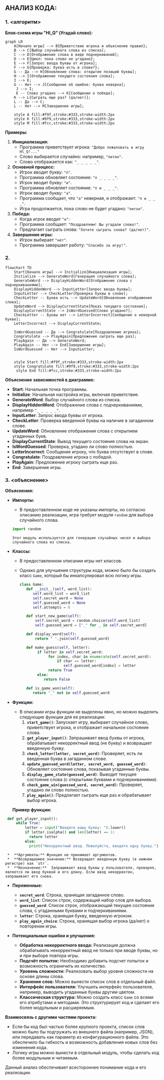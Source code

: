 ## АНАЛИЗ КОДА:

### 1. <алгоритм>

**Блок-схема игры "Hl_Q" (Угадай слово):**

```mermaid
graph LR
    A[Начало игры] --> B{Приветствие игрока и объяснение правил};
    B --> C[Выбор случайного слова из списка];
    C --> D[Отображение слова в виде подчеркиваний];
    D --> E{Цикл: пока слово не угадано};
    E --> F[Запрос ввода буквы от игрока];
    F --> G{Проверка: буква есть в слове?};
    G -- Да --> H[Обновление слова: открытие позиций буквы];
    H --> I[Отображение текущего состояния слова];
    I --> E;
    G -- Нет --> J[Сообщение об ошибке: буква неверна];
     J --> I;
     E -- Слово угадано --> K[Сообщение о победе];
    K --> L{Сыграть еще раз? (да/нет)};
    L -- Да --> C;
    L -- Нет --> M[Завершение игры];

    style A fill:#f9f,stroke:#333,stroke-width:2px
    style K fill:#9f9,stroke:#333,stroke-width:2px
    style M fill:#fcc,stroke:#333,stroke-width:2px
```

**Примеры:**

1.  **Инициализация:**
    *   Программа приветствует игрока: `"Добро пожаловать в игру Hl_Q!..."`
    *   Слово выбирается случайно: например, `"питон"`.
    *   Слово отображается как: `"_ _ _ _ _"`.
2.  **Основной процесс:**
    *   Игрок вводит букву: `"п"`.
    *   Программа обновляет состояние: `"п _ _ _ _"`.
    *   Игрок вводит букву: `"и"`.
    *   Программа обновляет состояние: `"п и _ _ _"`.
    *   Игрок вводит букву: `"а"`.
    *   Программа сообщает, что `"а"` неверная, и отображает: `"п и _ _ _"`.
    *   Игра продолжается, пока слово не будет угадано: `"питон"`.
3.  **Победа:**
    *   Когда игрок вводит `"н"`:
    *   Программа сообщает: `"Поздравляем! Вы угадали слово!"`.
    *   Предлагает сыграть снова: `"Хотите сыграть снова? (да/нет)"`.
4.  **Завершение игры:**
    *   Игрок выбирает `"нет"`.
    *   Программа завершает работу: `"Спасибо за игру!"`.

### 2. <mermaid>

```mermaid
flowchart TD
    Start[Начало игры] --> Initialize[Инициализация игры];
    Initialize --> GenerateWord[Генерация случайного слова];
    GenerateWord --> DisplayHiddenWord[Отображение слова с подчеркиваниями];
    DisplayHiddenWord --> InputLetter[Запрос ввода буквы];
    InputLetter --> CheckLetter[Проверка буквы в слове];
    CheckLetter -- Буква есть --> UpdateWord[Обновление отображения слова];
    UpdateWord --> DisplayCurrentState[Показ текущего состояния];
    DisplayCurrentState --> IsWordGuessed[Слово угадано?];
    CheckLetter -- Буквы нет --> LetterIncorrect[Сообщение о неверной букве];
    LetterIncorrect --> DisplayCurrentState;

    IsWordGuessed -- Да --> Congratulate[Поздравление игрока];
    Congratulate --> PlayAgain[Предложение сыграть еще раз];
    PlayAgain -- Да --> GenerateWord;
    PlayAgain -- Нет --> End[Завершение игры];
    IsWordGuessed -- Нет --> InputLetter;


    style Start fill:#f9f,stroke:#333,stroke-width:2px
    style Congratulate fill:#9f9,stroke:#333,stroke-width:2px
     style End fill:#fcc,stroke:#333,stroke-width:2px
```

**Объяснение зависимостей в диаграмме:**

*   **Start**: Начальная точка программы.
*   **Initialize**: Начальная настройка игры, включая приветствие.
*   **GenerateWord**: Выбор случайного слова из списка.
*   **DisplayHiddenWord**: Отображение слова с подчеркиваниями, например `"_ _ _ _ _"`.
*   **InputLetter**: Запрос ввода буквы от игрока.
*   **CheckLetter**: Проверка введенной буквы на наличие в загаданном слове.
*   **UpdateWord**: Обновление отображения слова с открытием угаданных букв.
*   **DisplayCurrentState**: Вывод текущего состояния слова на экран.
*   **IsWordGuessed**: Проверка, угадано ли слово полностью.
*   **LetterIncorrect**: Сообщение игроку, что буква отсутствует в слове.
*   **Congratulate**: Поздравление игрока с победой.
*   **PlayAgain**: Предложение игроку сыграть еще раз.
*   **End**: Завершение игры.

### 3. <объяснение>

**Объяснения:**

*   **Импорты:**
    *   В предоставленном коде не указаны импорты, но согласно описанию реализации, игра требует модуля `random` для выбора случайного слова.
    ```python
    import random
    ```
        Этот модуль используется для генерации случайных чисел и выбора случайного слова из списка.

*   **Классы:**
    *   В предоставленном описании игры нет классов.
    *   Однако для улучшения структуры кода, можно было бы создать класс `Game`, который бы инкапсулировал всю логику игры.
        
        ```python
        class Game:
           def __init__(self, word_list):
              self.word_list = word_list
              self.secret_word = None
              self.guessed_word = None
              self.attempts = 0

           def start_new_game(self):
               self.secret_word = random.choice(self.word_list)
               self.guessed_word = ["_" for _ in self.secret_word]

           def display_word(self):
               return " ".join(self.guessed_word)

           def make_guess(self, letter):
                if letter in self.secret_word:
                     for index, char in enumerate(self.secret_word):
                         if char == letter:
                            self.guessed_word[index] = letter
                     return True
                else:
                   return False

           def is_game_won(self):
              return "_" not in self.guessed_word
        ```
*   **Функции:**
    *   В описании игры функции не выделены явно, но можно выделить следующие функции для ее реализации:
        1.  **`start_game()`**: Запускает игру, выбирает случайное слово, приветствует игрока, и отображает начальное состояние слова.
        2.  **`get_player_input()`**: Запрашивает ввод буквы от игрока, обрабатывает некорректный ввод (не букву) и возвращает введенную букву.
        3.  **`check_letter(letter, secret_word)`**: Проверяет, есть ли введенная буква в загаданном слове.
        4.  **`update_guessed_word(letter, secret_word, guessed_word)`**: Обновляет состояние слова, показывая угаданные буквы.
        5.  **`display_game_state(guessed_word)`**: Выводит текущее состояние слова (с открытыми буквами и подчеркиваниями).
        6.  **`check_game_win(guessed_word, secret_word)`**: Проверяет, угадано ли слово полностью.
        7.  **`play_again()`**: Предлагает сыграть еще раз и обрабатывает выбор игрока.

    **Пример функции:**

   ```python
    def get_player_input():
        while True:
            letter = input("Введите вашу букву: ").lower()
            if letter.isalpha() and len(letter) == 1:
              return letter
            else:
              print("Некорректный ввод. Пожалуйста, введите одну букву.")
   ```
     *  **Аргументы:** Функция не принимает аргументов.
     *  **Возвращаемое значение:** Возвращает введенную букву (в нижнем регистре) как `str`.
     *  **Назначение:**  Запрашивает ввод буквы у пользователя, проверяя, является ли ввод буквой и его длину. Если ввод некорректен, запрашивает его снова.

*   **Переменные:**
    *   **`secret_word`**: Строка, хранящая загаданное слово.
    *   **`word_list`**: Список строк, содержащий набор слов для выбора.
    *   **`guessed_word`**: Список строк, отображающий текущее состояние слова, с угаданными буквами и подчеркиваниями.
    *   **`letter`**: Строка, хранящая букву, введенную игроком.
    *   **`play_again_choice`**: Строка, хранящая выбор игрока (да/нет) о повторении игры.

*   **Потенциальные ошибки и улучшения:**
    *   **Обработка некорректного ввода:** Реализация должна обрабатывать некорректный ввод не только при вводе буквы, но и при выборе повтора игры.
    *   **Подсчёт попыток:** Необходимо добавить подсчет попыток и возможность ограничить их количество.
    *   **Уровень сложности:** Реализовать выбор уровня сложности на основе длины слова.
    *   **Хранение слов:** Можно вынести список слов в отдельный файл.
    *   **Интерфейс пользователя:** Улучшить интерфейс пользователя, например, выводить угаданные буквы другим цветом.
    *   **Классическая структура:** Можно создать класс `Game` со всеми его атрибутами и методами. Это структурирует код и сделает его более модульным и расширяемым.

**Взаимосвязь с другими частями проекта:**

*   Если бы код был частью более крупного проекта, список слов можно было бы подгружать из внешнего файла (например, JSON), или передавать как параметр из конфигурационного файла. Это обеспечило бы гибкость и возможность добавления новых слов без изменения кода.
*  Логику игры можно вынести в отдельный модуль, чтобы сделать код более модульным и читаемым.

Данный анализ обеспечивает всестороннее понимание кода и его реализации.